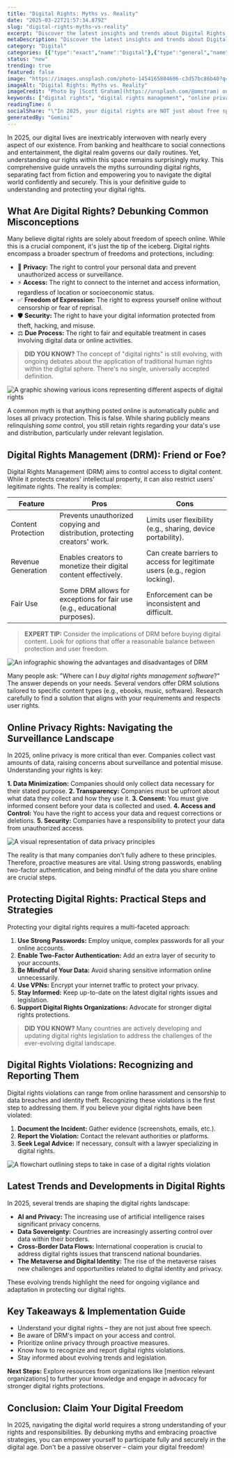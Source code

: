 ```yaml
---
title: "Digital Rights: Myths vs. Reality"
date: "2025-03-22T21:57:34.879Z"
slug: "digital-rights-myths-vs-reality"
excerpt: "Discover the latest insights and trends about Digital Rights. This comprehensive guide covers everything you need to know about Digital Rights in 2025."
metaDescription: "Discover the latest insights and trends about Digital Rights. This comprehensive guide covers everything you need to know about Digital Rights in 2025."
category: "Digital"
categories: [{"type":"exact","name":"Digital"},{"type":"general","name":"Law"},{"type":"medium","name":"Intellectual Property"},{"type":"specific","name":"Copyright"},{"type":"niche","name":"Fair Use"}]
status: "new"
trending: true
featured: false
image: "https://images.unsplash.com/photo-1454165804606-c3d57bc86b40?q=85&w=1200&fit=max&fm=webp&auto=compress"
imageAlt: "Digital Rights: Myths vs. Reality"
imageCredit: "Photo by [Scott Graham](https://unsplash.com/@amstram) on Unsplash"
keywords: ["digital rights", "digital rights management", "online privacy rights", "protecting digital rights", "digital rights and responsibilities", "buy digital rights management software", "what are digital rights?", "digital rights legislation", "digital rights violations", "how to protect your digital rights"]
readingTime: 6
socialShare: "\"In 2025, your digital rights are NOT just about free speech; they encompass your privacy, access to information, and security online.  Understanding the full scope is crucial for navigating the digital world.\""
generatedBy: "Gemini"
---
```




In 2025, our digital lives are inextricably interwoven with nearly every aspect of our existence.  From banking and healthcare to social connections and entertainment, the digital realm governs our daily routines. Yet, understanding our rights within this space remains surprisingly murky.  This comprehensive guide unravels the myths surrounding digital rights, separating fact from fiction and empowering you to navigate the digital world confidently and securely. This is your definitive guide to understanding and protecting your digital rights.

## What Are Digital Rights?  Debunking Common Misconceptions

Many believe digital rights are solely about freedom of speech online. While this is a crucial component, it's just the tip of the iceberg. Digital rights encompass a broader spectrum of freedoms and protections, including:

* 🔑 **Privacy:** The right to control your personal data and prevent unauthorized access or surveillance.
* ⚡ **Access:** The right to connect to the internet and access information, regardless of location or socioeconomic status.
* ✅ **Freedom of Expression:** The right to express yourself online without censorship or fear of reprisal.
* 🛡️ **Security:** The right to have your digital information protected from theft, hacking, and misuse.
* ⚖️ **Due Process:** The right to fair and equitable treatment in cases involving digital data or online activities.

> **DID YOU KNOW?** The concept of "digital rights" is still evolving, with ongoing debates about the application of traditional human rights within the digital sphere.  There's no single, universally accepted definition.

![A graphic showing various icons representing different aspects of digital rights](https://images.unsplash.com/photo-1526374965328-7f61d4dc18c5?q=85&w=1200&fit=max&fm=webp&auto=compress)

A common myth is that anything posted online is automatically public and loses all privacy protection. This is false.  While sharing publicly means relinquishing *some* control, you still retain rights regarding your data's use and distribution, particularly under relevant legislation.

## Digital Rights Management (DRM): Friend or Foe?

Digital Rights Management (DRM) aims to control access to digital content.  While it protects creators' intellectual property, it can also restrict users' legitimate rights.  The reality is complex:

| Feature          | Pros                                                                     | Cons                                                                   |
|-----------------|-----------------------------------------------------------------------------|------------------------------------------------------------------------|
| Content Protection | Prevents unauthorized copying and distribution, protecting creators' work. | Limits user flexibility (e.g., sharing, device portability).            |
| Revenue Generation | Enables creators to monetize their digital content effectively.              | Can create barriers to access for legitimate users (e.g., region locking). |
| Fair Use         | Some DRM allows for exceptions for fair use (e.g., educational purposes). | Enforcement can be inconsistent and difficult.                           |

> **EXPERT TIP:**  Consider the implications of DRM before buying digital content.  Look for options that offer a reasonable balance between protection and user freedom.

![An infographic showing the advantages and disadvantages of DRM](https://images.unsplash.com/photo-1512295767273-ac109ac3acfa?q=85&w=1200&fit=max&fm=webp&auto=compress)

Many people ask:  "Where can I *buy digital rights management software*?"  The answer depends on your needs.  Several vendors offer DRM solutions tailored to specific content types (e.g., ebooks, music, software). Research carefully to find a solution that aligns with your requirements and respects user rights.

## Online Privacy Rights: Navigating the Surveillance Landscape

In 2025, online privacy is more critical than ever.  Companies collect vast amounts of data, raising concerns about surveillance and potential misuse.  Understanding your rights is key:

**1. Data Minimization:** Companies should only collect data necessary for their stated purpose.
**2. Transparency:** Companies must be upfront about what data they collect and how they use it.
**3. Consent:** You must give informed consent before your data is collected and used.
**4. Access and Control:** You have the right to access your data and request corrections or deletions.
**5. Security:** Companies have a responsibility to protect your data from unauthorized access.

![A visual representation of data privacy principles](https://images.unsplash.com/photo-1483478550801-ceba5fe50e8e?q=85&w=1200&fit=max&fm=webp&auto=compress)

The reality is that many companies don't fully adhere to these principles.  Therefore, proactive measures are vital.  Using strong passwords, enabling two-factor authentication, and being mindful of the data you share online are crucial steps.

## Protecting Digital Rights: Practical Steps and Strategies

Protecting your digital rights requires a multi-faceted approach:

1. **Use Strong Passwords:** Employ unique, complex passwords for all your online accounts.
2. **Enable Two-Factor Authentication:** Add an extra layer of security to your accounts.
3. **Be Mindful of Your Data:** Avoid sharing sensitive information online unnecessarily.
4. **Use VPNs:** Encrypt your internet traffic to protect your privacy.
5. **Stay Informed:** Keep up-to-date on the latest digital rights issues and legislation.
6. **Support Digital Rights Organizations:** Advocate for stronger digital rights protections.

> **DID YOU KNOW?**  Many countries are actively developing and updating digital rights legislation to address the challenges of the ever-evolving digital landscape.

## Digital Rights Violations: Recognizing and Reporting Them

Digital rights violations can range from online harassment and censorship to data breaches and identity theft.  Recognizing these violations is the first step to addressing them.  If you believe your digital rights have been violated:

1. **Document the Incident:** Gather evidence (screenshots, emails, etc.).
2. **Report the Violation:** Contact the relevant authorities or platforms.
3. **Seek Legal Advice:** If necessary, consult with a lawyer specializing in digital rights.

![A flowchart outlining steps to take in case of a digital rights violation](https://images.unsplash.com/photo-1454165804606-c3d57bc86b40?q=85&w=1200&fit=max&fm=webp&auto=compress)

## Latest Trends and Developments in Digital Rights

In 2025, several trends are shaping the digital rights landscape:

* **AI and Privacy:** The increasing use of artificial intelligence raises significant privacy concerns.
* **Data Sovereignty:** Countries are increasingly asserting control over data within their borders.
* **Cross-Border Data Flows:**  International cooperation is crucial to address digital rights issues that transcend national boundaries.
* **The Metaverse and Digital Identity:** The rise of the metaverse raises new challenges and opportunities related to digital identity and privacy.

These evolving trends highlight the need for ongoing vigilance and adaptation in protecting our digital rights.

## Key Takeaways & Implementation Guide

* Understand your digital rights – they are not just about free speech.
*  Be aware of DRM's impact on your access and control.
*  Prioritize online privacy through proactive measures.
*  Know how to recognize and report digital rights violations.
*  Stay informed about evolving trends and legislation.

**Next Steps:**  Explore resources from organizations like [mention relevant organizations] to further your knowledge and engage in advocacy for stronger digital rights protections.

## Conclusion:  Claim Your Digital Freedom

In 2025, navigating the digital world requires a strong understanding of your rights and responsibilities. By debunking myths and embracing proactive strategies, you can empower yourself to participate fully and securely in the digital age.  Don't be a passive observer – claim your digital freedom!

